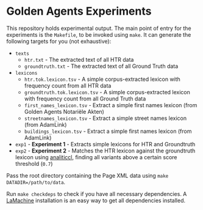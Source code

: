 # Golden Agents Experiments

This repository holds experimental output. The main point of entry for the experiments is the ``Makefile``, to be invoked using ``make``. It can generate the following targets for you (not exhaustive):

* ``texts``
    * ``htr.txt`` - The extracted text of all HTR data
    * ``groundtruth.txt`` - The extracted text of all Ground Truth data
* ``lexicons``
    * ``htr.tok.lexicon.tsv`` - A simple corpus-extracted lexicon with frequency count from all HTR data
    * ``groundtruth.tok.lexicon.tsv`` - A simple corpus-extracted lexicon with frequency count from all Ground Truth data
    * ``first_names_lexicon.tsv`` - Extract a simple first names lexicon (from Golden Agents Notariële Akten)
    * ``streetnames_lexicon.tsv`` - Extract a simple street names lexicon (from AdamLink)
    * ``buildings_lexicon.tsv`` - Extract a simple first names lexicon (from AdamLink)
* ``exp1`` - **Experiment 1** - Extracts simple lexicons for HTR and Groundtruth
* ``exp2`` - **Experiment 2** - Matches the HTR lexicon against the groundtruth lexicon using
    [analiticcl](https://github.com/proycon/analiticcl), finding all variants above a
    certain score threshold (``0.7``)


Pass the root directory containing the Page XML data using ``make DATADIR=/path/to/data``.

Run ``make checkdeps`` to check if you have all necessary dependencies. A [LaMachine](https://proycon.github.io/LaMachine) installation is an easy way to get all dependencies installed.
